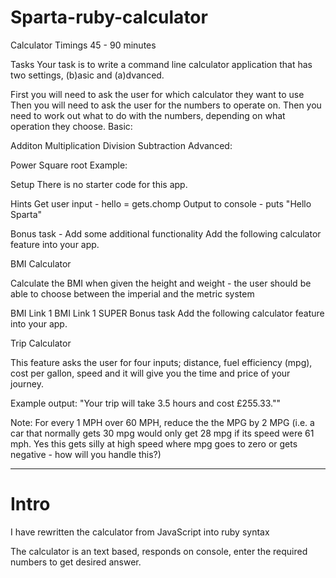 # Sparta-ruby-calculator
Calculator
Timings
45 - 90 minutes

Tasks
Your task is to write a command line calculator application that has two settings, (b)asic and (a)dvanced.

First you will need to ask the user for which calculator they want to use
Then you will need to ask the user for the numbers to operate on.
Then you need to work out what to do with the numbers, depending on what operation they choose.
Basic:

Additon
Multiplication
Division
Subtraction
Advanced:

Power
Square root
Example:


Setup
There is no starter code for this app.

Hints
Get user input - hello = gets.chomp Output to console - puts "Hello Sparta"

Bonus task - Add some additional functionality
Add the following calculator feature into your app.

BMI Calculator

Calculate the BMI when given the height and weight - the user should be able to choose between the imperial and the metric system

BMI Link 1
BMI Link 1
SUPER Bonus task
Add the following calculator feature into your app.

Trip Calculator

This feature asks the user for four inputs; distance, fuel efficiency (mpg), cost per gallon, speed and it will give you the time and price of your journey.

Example output: "Your trip will take 3.5 hours and cost £255.33.""

Note: For every 1 MPH over 60 MPH, reduce the the MPG by 2 MPG (i.e. a car that normally gets 30 mpg would only get 28 mpg if its speed were 61 mph. Yes this gets silly at high speed where mpg goes to zero or gets negative - how will you handle this?)

------------------------------------------

# Intro

I have rewritten the calculator from JavaScript into ruby syntax

The calculator is an text based, responds on console, enter the required numbers to get desired answer. 
